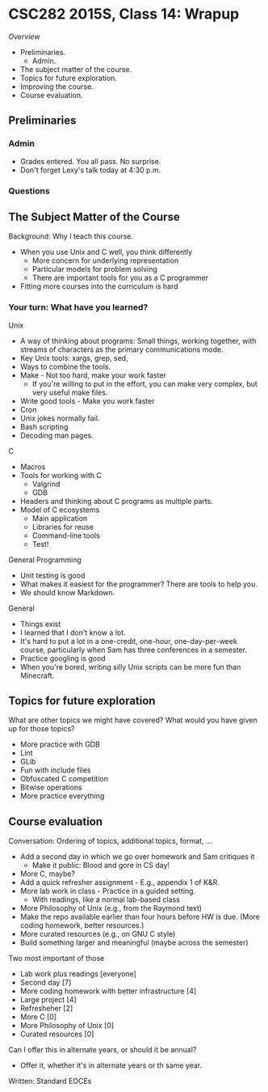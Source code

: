 CSC282 2015S, Class 14: Wrapup
==============================

_Overview_

* Preliminaries.
    * Admin.
* The subject matter of the course.
* Topics for future exploration.
* Improving the course.
* Course evaluation.

Preliminaries
-------------

### Admin

* Grades entered.  You all pass.  No surprise.
* Don't forget Lexy's talk today at 4:30 p.m.

### Questions

The Subject Matter of the Course
--------------------------------

Background: Why I teach this course.

* When you use Unix and C well, you think differently
    * More concern for underlying representation
    * Particular models for problem solving
    * There are important tools for you as a C programmer
* Fitting more courses into the curriculum is hard

### Your turn: What have you learned?

Unix

* A way of thinking about programs: Small things, working together, 
  with streams of characters as the primary communications mode.
* Key Unix tools: xargs, grep, sed, 
* Ways to combine the tools.
* Make - Not too hard, make your work faster
    * If you're willing to put in the effort, you can make
      very complex, but very useful make files.
* Write good tools - Make you work faster
* Cron
* Unix jokes normally fail.
* Bash scripting
* Decoding man pages.

C

* Macros
* Tools for working with C
    * Valgrind
    * GDB
* Headers and thinking about C programs as multiple parts.
* Model of C ecosystems
    * Main application
    * Libraries for reuse
    * Command-line tools
    * Test!


General Programming

* Unit testing is good
* What makes it easiest for the programmer?  There are tools to
  help you.
* We should know Markdown.  

General

* Things exist
* I learned that I don't know a lot.
* It's hard to put a lot in a one-credit, one-hour, one-day-per-week 
  course, particularly when Sam has three conferences in a semester.
* Practice googling is good
* When you're bored, writing silly Unix scripts can be more fun than
  Minecraft.

Topics for future exploration
-----------------------------

What are other topics we might have covered?  What would you have
given up for those topics?

* More practice with GDB
* Lint
* GLib
* Fun with include files
* Obfuscated C competition
* Bitwise operations
* More practice everything

Course evaluation
-----------------

Conversation: Ordering of topics, additional topics, format, ...

* Add a second day in which we go over homework and Sam critiques it
    * Make it public: Blood and gore in CS day!
* More C, maybe?
* Add a quick refresher assignment - E.g., appendix 1 of K&R.
* More lab work in class - Practice in a guided setting.
    * With readings, like a normal lab-based class
* More Philosophy of Unix (e.g., from the Raymond text)
* Make the repo available earlier than four hours before HW is due.
  (More coding homework, better resources.)
* More curated resources (e.g., on GNU C style)
* Build something larger and meaningful (maybe across the semester)

Two most important of those

* Lab work plus readings [everyone]
* Second day [7]
* More coding homework with better infrastructure [4]
* Large project [4]
* Refresheher [2]
* More C [0]
* More Philosophy of Unix [0]
* Curated resources [0]

Can I offer this in alternate years, or should it be annual?

* Offer it, whether it's in alternate years or th same year.

Written: Standard EOCEs

